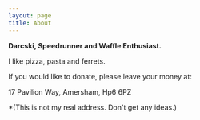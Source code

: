 ```yaml
---
layout: page
title: About
---
```


**Darcski, Speedrunner and Waffle Enthusiast.**

I like pizza, pasta and ferrets.

If you would like to donate, please leave your money at:

17 Pavilion Way,
Amersham,
Hp6 6PZ

*(This is not my real address. Don't get any ideas.)

